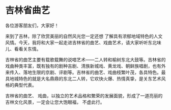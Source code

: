 # 吉林省曲艺
各位游客朋友们，大家好！

来到了吉林，除了欣赏美丽的自然风光您一定还想 了解具有浓郁地域特色的人文风情。今天，我将和大家一起走进吉林省的曲艺、戏曲艺术，请大家听听东北味儿、看看关东情。

吉林省的曲艺主要有载歌载舞的说唱艺术——二人转和榆树东北大鼓等。吉林省的戏曲种类丰富，既有独有的剧种吉剧、清族新城戏、黄龙戏、朝鲜族唱剧，也有外来传入、落地生限的京剧、评剧等。吉林省的曲艺、戏曲枝繁叶茂，各具特色。最具地城特色的就是大名鼎鼎的东北二人转，它欢快火爆、热情真挚，是关东艺术风格的典型代表。

吉林省的曲艺、 戏曲，以独立的艺术品格和繁荣的发展面貌，形成了一道亮丽的吉林文化风景，一定会让您大饱眼福， 不虚此行。
